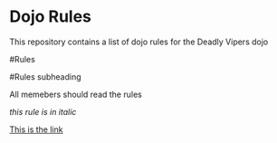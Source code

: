 Dojo Rules
==========

This repository contains a list of dojo rules for the Deadly Vipers dojo

#Rules

#Rules subheading

All memebers should read the rules

*this rule is in italic*


[This is the link](https//github.com/headlyvipers)

